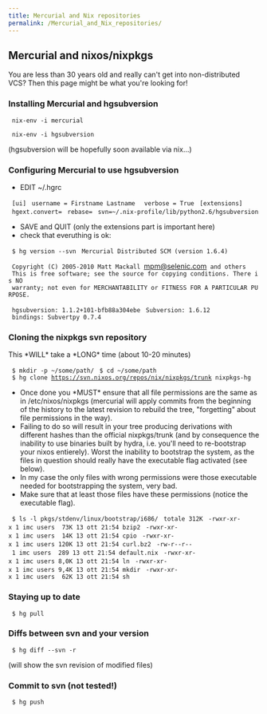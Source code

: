 ```yaml
---
title: Mercurial and Nix repositories
permalink: /Mercurial_and_Nix_repositories/
---
```


Mercurial and nixos/nixpkgs
---------------------------

You are less than 30 years old and really can't get into non-distributed VCS? Then this page might be what you're looking for!

### Installing Mercurial and hgsubversion

` nix-env -i mercurial`

` nix-env -i hgsubversion`

(hgsubversion will be hopefully soon available via nix...)

### Configuring Mercurial to use hgsubversion

-   EDIT ~/.hgrc

` [ui]`
` username = Firstname Lastname `<email>
` verbose = True`
` [extensions]`
` hgext.convert=`
` rebase=`
` svn=~/.nix-profile/lib/python2.6/hgsubversion`

-   SAVE and QUIT (only the extensions part is important here)
-   check that everuthing is ok:

` $ hg version --svn`
` Mercurial Distributed SCM (version 1.6.4)`

` Copyright (C) 2005-2010 Matt Mackall `<mpm@selenic.com>` and others`
` This is free software; see the source for copying conditions. There is NO`
` warranty; not even for MERCHANTABILITY or FITNESS FOR A PARTICULAR PURPOSE.`

` hgsubversion: 1.1.2+101-bfb88a304ebe`
` Subversion: 1.6.12`
` bindings: Subvertpy 0.7.4`

### Cloning the nixpkgs svn repository

This \*WILL\* take a \*LONG\* time (about 10-20 minutes)

` $ mkdir -p ~/some/path/`
` $ cd ~/some/path`
` $ hg clone `[`https://svn.nixos.org/repos/nix/nixpkgs/trunk`](https://svn.nixos.org/repos/nix/nixpkgs/trunk)` nixpkgs-hg`

-   Once done you \*MUST\* ensure that all file permissions are the same as in /etc/nixos/nixpkgs (mercurial will apply commits from the beginning of the history to the latest revision to rebuild the tree, "forgetting" about file permissions in the way).
-   Failing to do so will result in your tree producing derivations with different hashes than the official nixpkgs/trunk (and by consequence the inability to use binaries built by hydra, i.e. you'll need to re-bootstrap your nixos entierely). Worst the inability to bootstrap the system, as the files in question should really have the executable flag activated (see below).
-   In my case the only files with wrong permissions were those executable needed for bootstrapping the system, very bad.
-   Make sure that at least those files have these permissions (notice the executable flag).

` $ ls -l pkgs/stdenv/linux/bootstrap/i686/`
` totale 312K`
` -rwxr-xr-x 1 imc users  73K 13 ott 21:54 bzip2`
` -rwxr-xr-x 1 imc users  14K 13 ott 21:54 cpio`
` -rwxr-xr-x 1 imc users 120K 13 ott 21:54 curl.bz2`
` -rw-r--r-- 1 imc users  289 13 ott 21:54 default.nix`
` -rwxr-xr-x 1 imc users 8,0K 13 ott 21:54 ln`
` -rwxr-xr-x 1 imc users 9,4K 13 ott 21:54 mkdir`
` -rwxr-xr-x 1 imc users  62K 13 ott 21:54 sh`

### Staying up to date

` $ hg pull`

### Diffs between svn and your version

` $ hg diff --svn -r`<hg LOCAL revision>

(will show the svn revision of modified files)

### Commit to svn (not tested!)

` $ hg push`